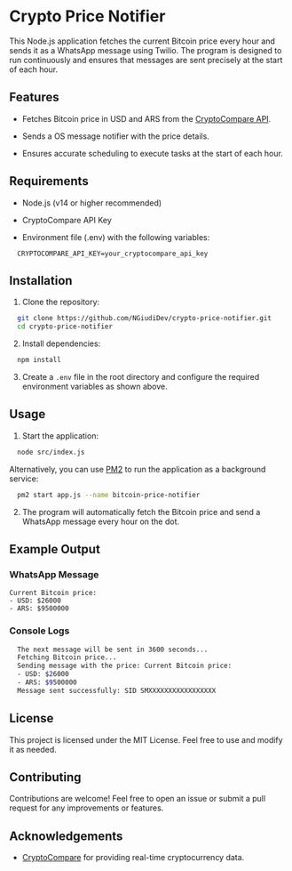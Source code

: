 # Crypto Price Notifier

This Node.js application fetches the current Bitcoin price every hour and sends it as a WhatsApp message using Twilio. The program is designed to run continuously and ensures that messages are sent precisely at the start of each hour.

## Features

- Fetches Bitcoin price in USD and ARS from the [CryptoCompare API](https://min-api.cryptocompare.com/).

- Sends a OS message notifier with the price details.

- Ensures accurate scheduling to execute tasks at the start of each hour.

## Requirements

- Node.js (v14 or higher recommended)

- CryptoCompare API Key

- Environment file (.env) with the following variables:

```env 
  CRYPTOCOMPARE_API_KEY=your_cryptocompare_api_key
```

## Installation

1. Clone the repository:

```bash
  git clone https://github.com/NGiudiDev/crypto-price-notifier.git
  cd crypto-price-notifier
```

2. Install dependencies:

```bash
  npm install
```

3. Create a `.env` file in the root directory and configure the required environment variables as shown above.

## Usage

1. Start the application:

```bash
  node src/index.js
```

Alternatively, you can use [PM2](https://pm2.keymetrics.io/) to run the application as a background service:

```bash
  pm2 start app.js --name bitcoin-price-notifier
```

2. The program will automatically fetch the Bitcoin price and send a WhatsApp message every hour on the dot.

## Example Output

### WhatsApp Message

```
Current Bitcoin price:
- USD: $26000
- ARS: $9500000
```

### Console Logs

```bash
  The next message will be sent in 3600 seconds...
  Fetching Bitcoin price...
  Sending message with the price: Current Bitcoin price:
  - USD: $26000
  - ARS: $9500000
  Message sent successfully: SID SMXXXXXXXXXXXXXXXXX
```

## License

This project is licensed under the MIT License. Feel free to use and modify it as needed.

## Contributing

Contributions are welcome! Feel free to open an issue or submit a pull request for any improvements or features.

## Acknowledgements

- [CryptoCompare](https://min-api.cryptocompare.com/) for providing real-time cryptocurrency data.
